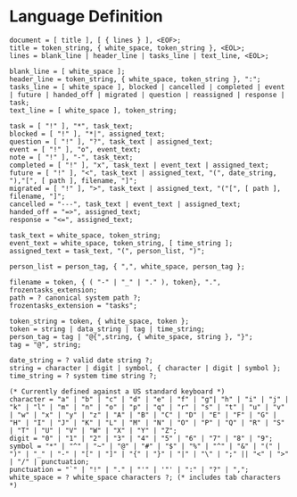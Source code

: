 # Language Definition

    document = [ title ], [ { lines } ], <EOF>;
    title = token_string, { white_space, token_string }, <EOL>;
    lines = blank_line | header_line | tasks_line | text_line, <EOL>;
    
    blank_line = [ white_space ];
    header_line = token_string, { white_space, token_string }, ":";
    tasks_line = [ white_space ], blocked | cancelled | completed | event | future | handed_off | migrated | question | reassigned | response | task;
    text_line = [ white_space ], token_string;

    task = [ "!" ], "*", task_text;
    blocked = [ "!" ], "*|", assigned_text;
    question = [ "!" ], "?", task_text | assigned_text;
    event = [ "!" ], "o", event_text;
    note = [ "!" ], "-", task_text;
    completed = [ "!" ], "x", task_text | event_text | assigned_text;
    future = [ "!" ], "<", task_text | assigned_text, "(", date_string, "),"[", [ path ], filename, "]";
    migrated = [ "!" ], ">", task_text | assigned_text, "("[", [ path ], filename, "]";
    cancelled = "---", task_text | event_text | assigned_text;
    handed_off = "=>", assigned_text;
    response = "<=", assigned_text;

    task_text = white_space, token_string;
    event_text = white_space, token_string, [ time_string ];
    assigned_text = task_text, "(", person_list, ")";

    person_list = person_tag, { ",", white_space, person_tag };
    
    filename = token, { ( "-" | "_" | "." ), token}, ".", frozentasks_extension;
    path = ? canonical system path ?;
    frozentasks_extension = "tasks";

    token_string = token, { white_space, token };
    token = string | data_string | tag | time_string;
    person_tag = tag | "@{",string, { white_space, string }, "}";
    tag = "@", string;

    date_string = ? valid date string ?;
    string = character | digit | symbol, { character | digit | symbol };
    time_string = ? system time string ?;

    (* Currently defined against a US standard keyboard *)
    character = "a" | "b" | "c" | "d" | "e" | "f" | "g"| "h" | "i" | "j" | "k" | "l" | "m" | "n" | "o" | "p" | "q" | "r" | "s" | "t" | "u" | "v" | "w" | "x" | "y" | "z" | "A" | "B" | "C" | "D" | "E" | "F" | "G" | "H" | "I" | "J" | "K" | "L" | "M" | "N" | "O" | "P" | "Q" | "R" | "S" | "T" | "U" | "V" | "W" | "X" | "Y" | "Z";
    digit = "0" | "1" | "2" | "3" | "4" | "5" | "6" | "7" | "8" | "9";
    symbol = "*" | "^" | "~" | "@" | "#" | "$" | "%" | "^" | "&" | "(" | ")" | "_" | "-" | "[" | "]" | "{" | "}" | "|" | "\" | ";" || "<" | ">" | "/" | punctuation;
    punctuation = "`" | "!" | "." | "'" | '"' | ":" | "?" | ",";
    white_space = ? white_space characters ?; (* includes tab characters *)
